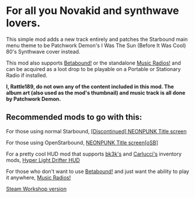 # For all you Novakid and synthwave lovers.
This simple mod adds a new track entirely and patches the Starbound main menu theme to be Patchwork Demon's I Was The Sun (Before It Was Cool) 80's Synthwave cover instead.

This mod also supports [Betabound!](https://steamcommunity.com/workshop/filedetails/?id=2010607826) or the standalone [Music Radios!](https://steamcommunity.com/sharedfiles/filedetails/?id=2787383493) and can be acquired as a loot drop to be playable on a Portable or Stationary Radio if installed.

**I, Rattle189, do not own any of the content included in this mod. The album art (also used as the mod's thumbnail) and music track is all done by Patchwork Demon.**

## Recommended mods to go with this:
For those using normal Starbound, [[Discontinued] NEONPUNK Title screen](https://steamcommunity.com/sharedfiles/filedetails/?id=1986625967)

For those using OpenStarbound, [NEONPUNK Title screen[oSB]](https://steamcommunity.com/sharedfiles/filedetails/?id=3359876550)

For a pretty cool HUD mod that supports [bk3k's](https://steamcommunity.com/sharedfiles/filedetails/?id=882900100) and [Carlucci's](https://steamcommunity.com/sharedfiles/filedetails/?id=2053251870) inventory mods, [Hyper Light Drifter HUD](https://steamcommunity.com/sharedfiles/filedetails/?id=1909127909)

For those who don't want to use [Betabound!](https://steamcommunity.com/workshop/filedetails/?id=2010607826) and just want the ability to play it anywhere, [Music Radios!](https://steamcommunity.com/sharedfiles/filedetails/?id=2787383493)

[Steam Workshop version](https://steamcommunity.com/sharedfiles/filedetails/?id=3441107125)
